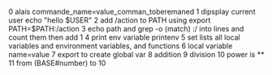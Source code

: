 0 alais commande_name=value_comman_toberemaned
1 dipsplay current user echo "hello $USER"
2 add /action to PATH using export PATH=$PATH:/action
3 echo path and grep -o (match) :/ into lines and count them then add 1
4 print env variable printenv
5 set  lists all local variables and environment variables, and functions
6 local variable name=value
7 export to create global var
8 addition
9 division
10 power is **
11 from (BASE#number) to 10
